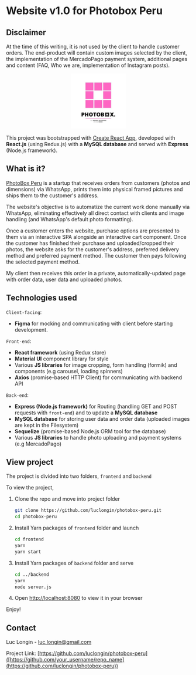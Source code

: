 # Website v1.0 for Photobox Peru 

## Disclaimer
At the time of this writing, it is not used by the client to handle customer orders. The end-product will contain custom images selected by the client, the implementation of the MercadoPago payment system, additional pages and content (FAQ, Who we are, implementation of Instagram posts).

<div align="center">
  <a href="https://github.com/luclongin/photobox-peru">
    <img src="readme/logo.jpg" alt="Logo" width="150" height="150">
  </a>
</div>

This project was bootstrapped with [Create React App](https://github.com/facebook/create-react-app), developed with **React.js** (using Redux.js) with a **MySQL database** and served with **Express** (Node.js framework).

## What is it?
[PhotoBox Peru](https://www.instagram.com/photobox.peru/) is a startup that receives orders from customers (photos and dimensions) via WhatsApp, prints them into physical framed pictures and ships them to the customer's address. 

The website's objective is to automatize the current work done manually via WhatsApp, eliminating effectively all direct contact with clients and image handling (and WhatsApp's default photo formatting). 

Once a customer enters the website, purchase options are presented to them via an interactive SPA alongside an interactive cart component. Once the customer has finished their purchase and uploaded/cropped their photos, the website asks for the customer's address, preferred delivery method and preferred payment method. The customer then pays following the selected payment method.

My client then receives this order in a private, automatically-updated page with order data, user data and uploaded photos.

## Technologies used
`Client-facing`:

* **Figma** for mocking and communicating with client before starting development.

`Front-end`: 

* **React framework** (using Redux store)
* **Material UI** component library for style
* Various **JS libraries** for image cropping, form handling (formik) and components (e.g carousel, loading spinners)
* **Axios** (promise-based HTTP Client) for communicating with backend API

`Back-end`: 

* **Express (Node.js framework)** for Routing (handling GET and POST requests with `front-end`) and to update a **MySQL database**
* **MySQL database** for storing user data and order data (uploaded images are kept in the Filesystem)
* **Sequelize** (promise-based Node.js ORM tool for the database)
* Various **JS libraries** to handle photo uploading and payment systems (e.g MercadoPago)

## View project
The project is divided into two folders, `frontend` and `backend`

To view the project, 
1. Clone the repo and move into project folder
   ```sh
   git clone https://github.com/luclongin/photobox-peru.git
   cd photobox-peru
   ```
2. Install Yarn packages of `frontend` folder and launch
   ```sh
   cd frontend
   yarn 
   yarn start
   ```
3. Install Yarn packages of `backend` folder and serve
   ```sh
   cd ../backend
   yarn 
   node server.js
   ```
4. Open [http://localhost:8080](http://localhost:8080) to view it in your browser
   
Enjoy!

## Contact

Luc Longin - luc.longin@gmail.com

Project Link: [https://github.com/luclongin/photobox-peru]([https://github.com/your_username/repo_name](https://github.com/luclongin/photobox-peru))
